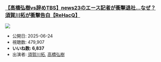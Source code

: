 ### [【高橋弘樹vs辞めTBS】news23のエース記者が衝撃退社…なぜ？須賀川拓が衝撃告白【ReHacQ】](https://www.youtube.com/watch?v=4CGY4E6aLXw)
[![](https://img.youtube.com/vi/4CGY4E6aLXw/sddefault.jpg)](https://www.youtube.com/watch?v=4CGY4E6aLXw)
-   公開日: 2025-06-24
-   視聴数: 479,907
-   **いいね数: 6,837**
-   出演者: [須賀川拓](/rehacq_fan/people/須賀川拓 "wikilink"), [高橋弘樹](/rehacq_fan/people/高橋弘樹 "wikilink")
